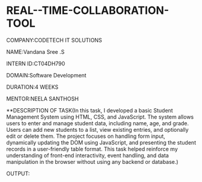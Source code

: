 # REAL--TIME-COLLABORATION-TOOL

COMPANY:CODETECH IT SOLUTIONS

NAME:Vandana Sree .S

INTERN ID:CT04DH790

DOMAIN:Software Development

DURATION:4 WEEKS

MENTOR:NEELA SANTHOSH

**DESCRIPTION OF TASK(In this task, I developed a basic Student Management System using HTML, CSS, and JavaScript. The system allows users to enter and manage student data, including name, age, and grade. Users can add new students to a list, view existing entries, and optionally edit or delete them. The project focuses on handling form input, dynamically updating the DOM using JavaScript, and presenting the student records in a user-friendly table format. This task helped reinforce my understanding of front-end interactivity, event handling, and data manipulation in the browser without using any backend or database.)

OUTPUT:

